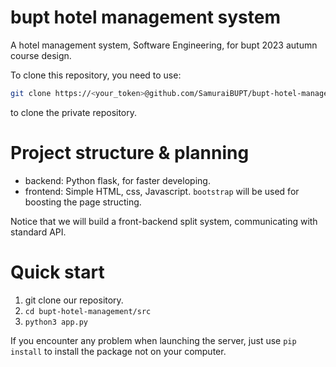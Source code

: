 # bupt hotel management system
A hotel management system, Software Engineering, for bupt 2023 autumn course design.

To clone this repository, you need to use:

```bash
git clone https://<your_token>@github.com/SamuraiBUPT/bupt-hotel-management.git
```

to clone the private repository.

# Project structure & planning
+ backend: Python flask, for faster developing.
+ frontend: Simple HTML, css, Javascript. `bootstrap` will be used for boosting the page structing.

Notice that we will build a front-backend split system, communicating with standard API.

# Quick start

1. git clone our repository.
2. `cd bupt-hotel-management/src`
3. `python3 app.py`

If you encounter any problem when launching the server, just use `pip install` to install the package not on your computer. 
